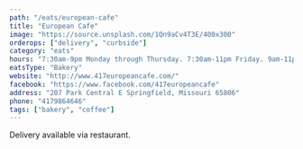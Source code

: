 ```yaml
---
path: "/eats/european-cafe"
title: "European Cafe"
image: "https://source.unsplash.com/1Qn9aCv4T3E/400x300"
orderops: ["delivery", "curbside"]
category: "eats"
hours: "7:30am-9pm Monday through Thursday. 7:30am-11pm Friday. 9am-11pm Saturday. 9am-9pm Sunday"
eatsType: "Bakery"
website: "http://www.417europeancafe.com/"
facebook: "https://www.facebook.com/417europeancafe"
address: "207 Park Central E Springfield, Missouri 65806"
phone: "4179864646"
tags: ["bakery", "coffee"]
---
```


Delivery available via restaurant.
